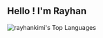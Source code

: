 ## Hello ! I'm Rayhan



![rayhankimi's Top Languages](https://github-readme-stats.vercel.app/api/top-langs/?username=rayhankimi&theme=synthwave&show_icons=true&hide_border=false&layout=compact)
